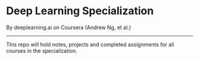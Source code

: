 # Deep Learning Specialization
By deeplearning.ai on Coursera (Andrew Ng, et al.)
____
This repo will hold notes, projects and completed assignments for all courses in the specialization.
